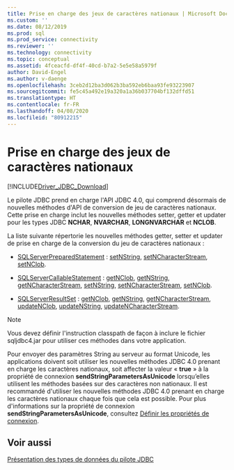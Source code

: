 ```yaml
---
title: Prise en charge des jeux de caractères nationaux | Microsoft Docs
ms.custom: ''
ms.date: 08/12/2019
ms.prod: sql
ms.prod_service: connectivity
ms.reviewer: ''
ms.technology: connectivity
ms.topic: conceptual
ms.assetid: 4fceacfd-df4f-40cd-b7a2-5e5e58a5979f
author: David-Engel
ms.author: v-daenge
ms.openlocfilehash: 3ceb2d12ba3d062b3ba592eb6baa93fe93223907
ms.sourcegitcommit: fe5c45a492e19a320a1a36b037704bf132dffd51
ms.translationtype: HT
ms.contentlocale: fr-FR
ms.lasthandoff: 04/08/2020
ms.locfileid: "80912215"
---
```

# <a name="national-character-set-support"></a>Prise en charge des jeux de caractères nationaux
[!INCLUDE[Driver_JDBC_Download](../../includes/driver_jdbc_download.md)]

  Le pilote JDBC prend en charge l'API JDBC 4.0, qui comprend désormais de nouvelles méthodes d'API de conversion de jeu de caractères nationaux. Cette prise en charge inclut les nouvelles méthodes setter, getter et updater pour les types JDBC **NCHAR**, **NVARCHAR**, **LONGNVARCHAR** et **NCLOB**.  
  
 La liste suivante répertorie les nouvelles méthodes getter, setter et updater de prise en charge de la conversion du jeu de caractères nationaux :  
  
-   [SQLServerPreparedStatement](../../connect/jdbc/reference/sqlserverpreparedstatement-class.md) : [setNString](../../connect/jdbc/reference/setnstring-method-int-java-lang-string.md), [setNCharacterStream](../../connect/jdbc/reference/setncharacterstream-method-sqlserverpreparedstatement.md), [setNClob](../../connect/jdbc/reference/setnclob-method-sqlserverpreparedstatement.md).  
  
-   [SQLServerCallableStatement](../../connect/jdbc/reference/sqlservercallablestatement-class.md) : [getNClob](../../connect/jdbc/reference/getnclob-method-sqlservercallablestatement.md), [getNString](../../connect/jdbc/reference/getnstring-method-sqlservercallablestatement.md), [getNCharacterStream](../../connect/jdbc/reference/getncharacterstream-method-sqlservercallablestatement.md), [setNString](../../connect/jdbc/reference/setnstring-method-sqlservercallablestatement.md), [setNCharacterStream](../../connect/jdbc/reference/setncharacterstream-method-sqlservercallablestatement.md), [setNClob](../../connect/jdbc/reference/setnclob-method-sqlservercallablestatement.md).  
  
-   [SQLServerResultSet](../../connect/jdbc/reference/sqlserverresultset-class.md) : [getNClob](../../connect/jdbc/reference/getnclob-method-sqlserverresultset.md), [getNString](../../connect/jdbc/reference/getnstring-method-sqlserverresultset.md), [getNCharacterStream](../../connect/jdbc/reference/getncharacterstream-method-sqlserverresultset.md), [updateNClob](../../connect/jdbc/reference/updatenclob-method-sqlserverresultset.md), [updateNString](../../connect/jdbc/reference/updatenstring-method-sqlserverresultset.md), [updateNCharacterStream](../../connect/jdbc/reference/updatencharacterstream-method-sqlserverresultset.md).  
  
> [!NOTE]  
>  Vous devez définir l'instruction classpath de façon à inclure le fichier sqljdbc4.jar pour utiliser ces méthodes dans votre application.  
  
 Pour envoyer des paramètres String au serveur au format Unicode, les applications doivent soit utiliser les nouvelles méthodes JDBC 4.0 prenant en charge les caractères nationaux, soit affecter la valeur « **true** » à la propriété de connexion **sendStringParametersAsUnicode** lorsqu’elles utilisent les méthodes basées sur des caractères non nationaux. Il est recommandé d'utiliser les nouvelles méthodes JDBC 4.0 prenant en charge les caractères nationaux chaque fois que cela est possible. Pour plus d'informations sur la propriété de connexion **sendStringParametersAsUnicode**, consultez [Définir les propriétés de connexion](../../connect/jdbc/setting-the-connection-properties.md).  
  
## <a name="see-also"></a>Voir aussi  
 [Présentation des types de données du pilote JDBC](../../connect/jdbc/understanding-the-jdbc-driver-data-types.md)  
  
  
